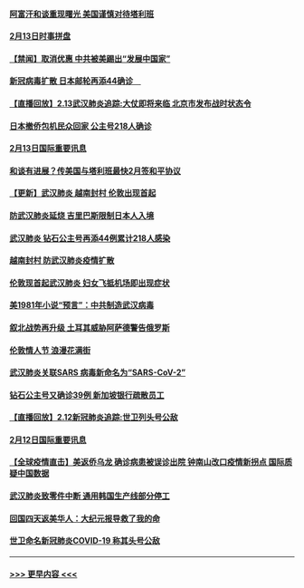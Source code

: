 #### [阿富汗和谈重现曙光 美国谨慎对待塔利班](../pages/prog202/a102776748.md?t=02140755) 
#### [2月13日时事拼盘](../pages/prog202/a102776689.md?t=02140755) 
#### [【禁闻】取消优惠 中共被美踢出“发展中国家”](../pages/prog202/a102776670.md?t=02140755) 
#### [新冠病毒扩散 日本邮轮再添44确诊　](../pages/prog202/a102776518.md?t=02140755) 
#### [【直播回放】2.13武汉肺炎追踪:大仗即将来临 北京市发布战时状态令](../pages/prog202/a102776399.md?t=02140755) 
#### [日本撤侨包机民众回家 公主号218人确诊](../pages/prog202/a102776346.md?t=02140755) 
#### [2月13日国际重要讯息](../pages/prog202/a102776339.md?t=02140755) 
#### [和谈有进展？传美国与塔利班最快2月签和平协议](../pages/prog202/a102776291.md?t=02140755) 
#### [【更新】武汉肺炎 越南封村 伦敦出现首起](../pages/prog202/a102770740.md?t=02140755) 
#### [防武汉肺炎延烧 吉里巴斯限制日本人入境](../pages/prog202/a102776276.md?t=02140755) 
#### [武汉肺炎 钻石公主号再添44例累计218人感染](../pages/prog202/a102776089.md?t=02140755) 
#### [越南封村 防武汉肺炎疫情扩散](../pages/prog202/a102776214.md?t=02140755) 
#### [伦敦现首起武汉肺炎 妇女飞抵机场即出现症状](../pages/prog202/a102776031.md?t=02140755) 
#### [美1981年小说“预言”：中共制造武汉病毒](../pages/prog202/a102775980.md?t=02140755) 
#### [叙北战势再升级 土耳其威胁阿萨德警告俄罗斯](../pages/prog202/a102775904.md?t=02140755) 
#### [伦敦情人节 浪漫花满街](../pages/prog202/a102775786.md?t=02140755) 
#### [武汉肺炎关联SARS 病毒新命名为“SARS-CoV-2”](../pages/prog202/a102775719.md?t=02140755) 
#### [钻石公主号又确诊39例 新加坡银行疏散员工](../pages/prog202/a102775691.md?t=02140755) 
#### [【直播回放】2.12新冠肺炎追踪:世卫列头号公敌](../pages/prog202/a102775541.md?t=02140755) 
#### [2月12日国际重要讯息](../pages/prog202/a102775437.md?t=02140755) 
#### [【全球疫情直击】美返侨乌龙 确诊病患被误诊出院 钟南山改口疫情新拐点 国际质疑中国数据](../pages/prog202/a102775378.md?t=02140755) 
#### [武汉肺炎致零件中断 通用韩国生产线部分停工](../pages/prog202/a102775365.md?t=02140755) 
#### [回国四天返美华人：大纪元报导救了我的命](../pages/prog202/a102775342.md?t=02140755) 
#### [世卫命名新冠肺炎COVID-19 称其头号公敌](../pages/prog202/a102775196.md?t=02140755) 

----
#### [ >>> 更早内容 <<< ](../indexes/prog202-earlier.md)
